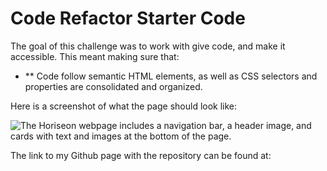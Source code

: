# Code Refactor Starter Code

The goal of this challenge was to work with give code, and make it accessible. This meant making sure that:

* ** Code follow semantic HTML elements, as well as CSS selectors and properties are consolidated and organized.

Here is a screenshot of what the page should look like:

![The Horiseon webpage includes a navigation bar, a header image, and cards with text and images at the bottom of the page.](./Assets/01-html-css-git-homework-demo.png)


The link to my Github page with the repository can be found at: